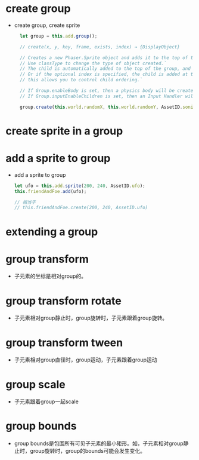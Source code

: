 # create group
  - create group, create sprite
    ```js
      let group = this.add.group();

      // create(x, y, key, frame, exists, index) → {DisplayObject}

      // Creates a new Phaser.Sprite object and adds it to the top of this group.`
      // Use classType to change the type of object created.`
      // The child is automatically added to the top of the group, and is displayed above every previous child.`
      // Or if the optional index is specified, the child is added at the location specified by the index value,
      // this allows you to control child ordering.`

      // If Group.enableBody is set, then a physics body will be created on the object, so long as one does not already exist.`
      // If Group.inputEnableChildren is set, then an Input Handler will be created on the object, so long as one does not already exist.

      group.create(this.world.randomX, this.world.randomY, AssetID.sonic);

    ```
# create sprite in a group
# add a sprite to group
  - add a sprite to group
    ```js
    let ufo = this.add.sprite(200, 240, AssetID.ufo);
    this.friendAndFoe.add(ufo);

    // 相当于
    // this.friendAndFoe.create(200, 240, AssetID.ufo)

    ```
# extending a group
# group transform
  - 子元素的坐标是相对group的。
# group transform rotate
  - 子元素相对group静止时，group旋转时，子元素跟着group旋转。
# group transform tween
  - 子元素相对group直径时，group运动，子元素跟着group运动
# group scale
  - 子元素跟着group一起scale
# group bounds
  - group bounds是包围所有可见子元素的最小矩形。如，子元素相对group静止时，group旋转时，group的bounds可能会发生变化。
